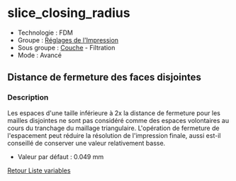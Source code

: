 # slice_closing_radius

* Technologie : FDM
* Groupe : [Réglages de l'Impression](../print_settings/print_settings.md)
* Sous groupe : [Couche](../print_settings/print_settings.md#couche) - Filtration
* Mode : Avancé

## Distance de fermeture des faces disjointes

### Description

Les espaces d'une taille inférieure à 2x la distance de fermeture pour les mailles disjointes ne sont pas considéré comme des espaces volontaires au cours du tranchage du maillage triangulaire.
L'opération de fermeture de l'espacement peut réduire la résolution de l'impression finale, aussi est-il conseillé de conserver une valeur relativement basse.

* Valeur par défaut : 0.049 mm
 
 
[Retour Liste variables](variable_list.md)